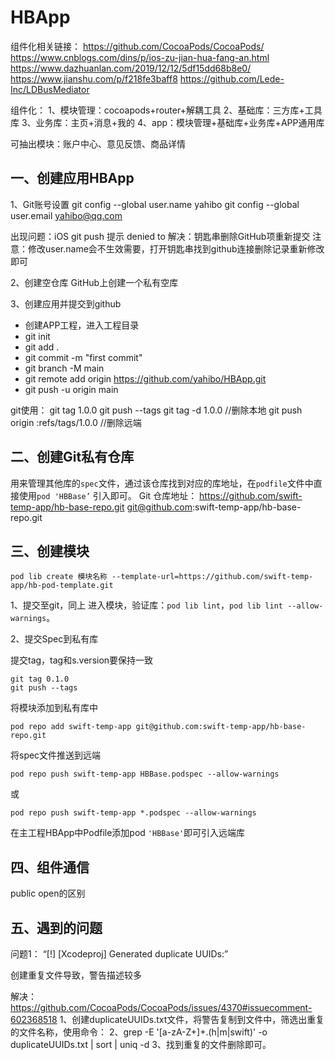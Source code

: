 # HBApp
组件化相关链接：
https://github.com/CocoaPods/CocoaPods/
https://www.cnblogs.com/dins/p/ios-zu-jian-hua-fang-an.html
https://www.dazhuanlan.com/2019/12/12/5df15dd68b8e0/
https://www.jianshu.com/p/f218fe3baff8
https://github.com/Lede-Inc/LDBusMediator



组件化：
1、模块管理：cocoapods+router+解耦工具
2、基础库：三方库+工具库
3、业务库：主页+消息+我的
4、app：模块管理+基础库+业务库+APP通用库

可抽出模块：账户中心、意见反馈、商品详情

## 一、创建应用HBApp

1、Git账号设置
git config --global user.name yahibo
git config --global user.email yahibo@qq.com

出现问题：iOS git push 提示 denied to
解决：钥匙串删除GitHub项重新提交
注意：修改user.name会不生效需要，打开钥匙串找到github连接删除记录重新修改即可

2、创建空仓库
GitHub上创建一个私有空库

3、创建应用并提交到github
* 创建APP工程，进入工程目录
* git init
* git add .
* git commit -m "first commit"
* git branch -M main
* git remote add origin https://github.com/yahibo/HBApp.git
* git push -u origin main 

git使用：
git tag 1.0.0
git push --tags
git tag -d 1.0.0 //删除本地
git push origin :refs/tags/1.0.0 //删除远端


## 二、创建Git私有仓库

用来管理其他库的`spec`文件，通过该仓库找到对应的库地址，在`podfile`文件中直接使用`pod 'HBBase’` 引入即可。
Git 仓库地址：
https://github.com/swift-temp-app/hb-base-repo.git
git@github.com:swift-temp-app/hb-base-repo.git

## 三、创建模块

```
pod lib create 模块名称 --template-url=https://github.com/swift-temp-app/hb-pod-template.git
```
1、提交至git，同上
进入模块，验证库：`pod lib lint`，`pod lib lint --allow-warnings`。

2、提交Spec到私有库

提交tag，tag和s.version要保持一致
```
git tag 0.1.0
git push --tags
```

将模块添加到私有库中
```
pod repo add swift-temp-app git@github.com:swift-temp-app/hb-base-repo.git

```

将spec文件推送到远端
```
pod repo push swift-temp-app HBBase.podspec --allow-warnings
```
或
```
pod repo push swift-temp-app *.podspec --allow-warnings
```

在主工程HBApp中Podfile添加pod `'HBBase'`即可引入远端库



## 四、组件通信

public open的区别


## 五、遇到的问题

问题1：
“[!] [Xcodeproj] Generated duplicate UUIDs:”

创建重复文件导致，警告描述较多

解决：
https://github.com/CocoaPods/CocoaPods/issues/4370#issuecomment-602368518
1、创建duplicateUUIDs.txt文件，将警告复制到文件中，筛选出重复的文件名称，使用命令：
2、grep -E '[a-zA-Z+]+\.(h|m|swift)' -o duplicateUUIDs.txt | sort | uniq -d
3、找到重复的文件删除即可。






